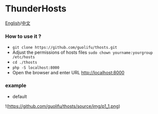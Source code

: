 # ThunderHosts
[English](/README.md)/[中文](/README_cn.md)
### How to use it ?
- `git clone https://github.com/guolifu/thosts.git`
- Adjust the permissions of hosts files
`sudo chown yourname:yourgroup /etc/hosts`
- `cd ./thosts`
- `php -S localhost:8000 `
- Open the browser and enter URL [http://localhost:8000](http://localhost:8000)

### example
- default

!(https://github.com/guolifu/thosts/source/img/p1_1.png)
